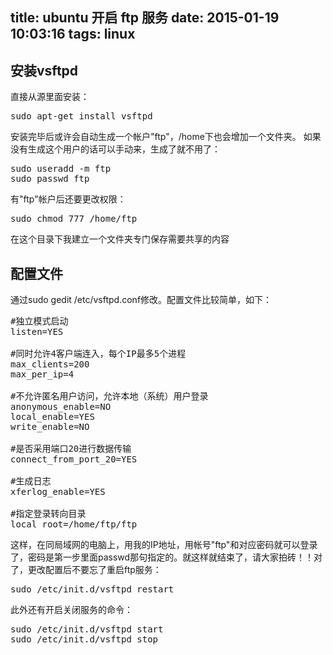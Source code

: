 ﻿title: ubuntu 开启 ftp 服务
date: 2015-01-19 10:03:16
tags: linux
---

## 安装vsftpd 
直接从源里面安装：
<pre>
sudo apt-get install vsftpd
</pre>

安装完毕后或许会自动生成一个帐户"ftp"，/home下也会增加一个文件夹。
如果没有生成这个用户的话可以手动来，生成了就不用了：
<pre>
sudo useradd -m ftp
sudo passwd ftp
</pre>

有"ftp"帐户后还要更改权限：
<pre>
sudo chmod 777 /home/ftp
</pre>

在这个目录下我建立一个文件夹专门保存需要共享的内容

## 配置文件
通过sudo gedit /etc/vsftpd.conf修改。配置文件比较简单，如下：

<pre config="brush:bash;toolbar:false;">
#独立模式启动
listen=YES

#同时允许4客户端连入，每个IP最多5个进程
max_clients=200
max_per_ip=4

#不允许匿名用户访问，允许本地（系统）用户登录
anonymous_enable=NO
local_enable=YES
write_enable=NO

#是否采用端口20进行数据传输
connect_from_port_20=YES

#生成日志
xferlog_enable=YES

#指定登录转向目录
local_root=/home/ftp/ftp
</pre>

这样，在同局域网的电脑上，用我的IP地址，用帐号"ftp"和对应密码就可以登录了，密码是第一步里面passwd那句指定的。就这样就结束了，请大家拍砖！！对了，更改配置后不要忘了重启ftp服务：
<pre>
sudo /etc/init.d/vsftpd restart
</pre>

此外还有开启关闭服务的命令：
<pre>
sudo /etc/init.d/vsftpd start
sudo /etc/init.d/vsftpd stop
</pre>

